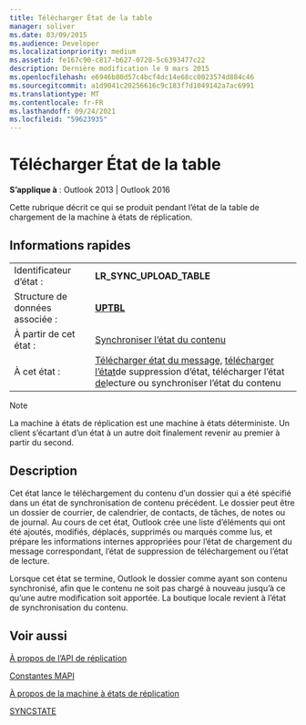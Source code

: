 ```yaml
---
title: Télécharger État de la table
manager: soliver
ms.date: 03/09/2015
ms.audience: Developer
ms.localizationpriority: medium
ms.assetid: fe167c90-c817-b627-0728-5c6393477c22
description: Dernière modification le 9 mars 2015
ms.openlocfilehash: e6946b80d57c4bcf4dc14e68cc0023574d884c46
ms.sourcegitcommit: a1d9041c20256616c9c183f7d1049142a7ac6991
ms.translationtype: MT
ms.contentlocale: fr-FR
ms.lasthandoff: 09/24/2021
ms.locfileid: "59623935"
---
```

# <a name="upload-table-state"></a>Télécharger État de la table

  
  
**S’applique à** : Outlook 2013 | Outlook 2016 
  
 Cette rubrique décrit ce qui se produit pendant l’état de la table de chargement de la machine à états de réplication. 
  
## <a name="quick-info"></a>Informations rapides

|||
|:-----|:-----|
|Identificateur d’état :  <br/> |**LR_SYNC_UPLOAD_TABLE** <br/> |
|Structure de données associée :  <br/> |**[UPTBL](uptbl.md)** <br/> |
|À partir de cet état :  <br/> |[Synchroniser l’état du contenu](synchronize-contents-state.md) <br/> |
|À cet état :  <br/> |[Télécharger état du message,](upload-message-state.md) [télécharger l’état](upload-delete-status-state.md)de suppression d’état, télécharger l’état [de](upload-read-status-state.md)lecture ou synchroniser l’état du contenu  <br/> |
   
> [!NOTE]
> La machine à états de réplication est une machine à états déterministe. Un client s’écartant d’un état à un autre doit finalement revenir au premier à partir du second. 
  
## <a name="description"></a>Description

Cet état lance le téléchargement du contenu d’un dossier qui a été spécifié dans un état de synchronisation de contenu précédent. Le dossier peut être un dossier de courrier, de calendrier, de contacts, de tâches, de notes ou de journal. Au cours de cet état, Outlook crée une liste d’éléments qui ont été ajoutés, modifiés, déplacés, supprimés ou marqués comme lus, et prépare les informations internes appropriées pour l’état de chargement du message correspondant, l’état de suppression de téléchargement ou l’état de lecture.
  
Lorsque cet état se termine, Outlook le dossier comme ayant son contenu synchronisé, afin que le contenu ne soit pas chargé à nouveau jusqu’à ce qu’une autre modification soit apportée. La boutique locale revient à l’état de synchronisation du contenu.
  
## <a name="see-also"></a>Voir aussi



[À propos de l’API de réplication](about-the-replication-api.md)
  
[Constantes MAPI](mapi-constants.md)
  
[À propos de la machine à états de réplication](about-the-replication-state-machine.md)
  
[SYNCSTATE](syncstate.md)

